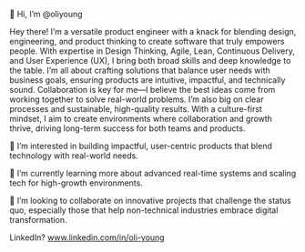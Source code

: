 👋 Hi, I’m @oliyoung

Hey there! I’m a versatile product engineer with a knack for blending design, engineering, and product thinking to create software that truly empowers people. With expertise in Design Thinking, Agile, Lean, Continuous Delivery, and User Experience (UX), I bring both broad skills and deep knowledge to the table. I’m all about crafting solutions that balance user needs with business goals, ensuring products are intuitive, impactful, and technically sound. Collaboration is key for me—I believe the best ideas come from working together to solve real-world problems. I’m also big on clear processes and sustainable, high-quality results. With a culture-first mindset, I aim to create environments where collaboration and growth thrive, driving long-term success for both teams and products.


👀 I’m interested in building impactful, user-centric products that blend technology with real-world needs.

🌱 I’m currently learning more about advanced real-time systems and scaling tech for high-growth environments.

💞️ I’m looking to collaborate on innovative projects that challenge the status quo, especially those that help non-technical industries embrace digital transformation.


LinkedIn? www.linkedin.com/in/oli-young
